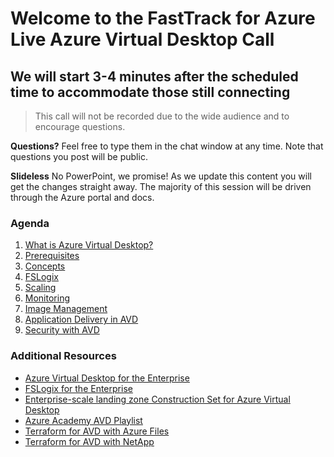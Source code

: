 # Welcome to the FastTrack for Azure Live Azure Virtual Desktop Call
## We will start 3-4 minutes after the scheduled time to accommodate those still connecting

> This call will not be recorded due to the wide audience and to encourage questions.

**Questions?** Feel free to type them in the chat window at any time. Note that questions you post will be public.

**Slideless** No PowerPoint, we promise! As we update this content you will get the changes straight away. The majority of this session will be driven through the Azure portal and docs.

### Agenda
1. [What is Azure Virtual Desktop?](https://aka.ms/WVDDocs)
1. [Prerequisites](https://docs.microsoft.com/en-us/azure/virtual-desktop/overview#requirements)
1. [Concepts](https://docs.microsoft.com/en-us/azure/virtual-desktop/environment-setup)
1. [FSLogix](https://docs.microsoft.com/en-us/fslogix/overview)
1. [Scaling](https://docs.microsoft.com/en-us/azure/virtual-desktop/set-up-scaling-script)
1. [Monitoring](https://docs.microsoft.com/en-us/azure/virtual-desktop/azure-monitor)
1. [Image Management](https://docs.microsoft.com/en-us/azure/virtual-desktop/set-up-golden-image)
1. [Application Delivery in AVD](https://docs.microsoft.com/en-us/azure/virtual-desktop/what-is-app-attach)
1. [Security with AVD](https://docs.microsoft.com/en-us/azure/virtual-desktop/security-guide#azure-virtual-desktop-security-best-practices)

### Additional Resources
- [Azure Virtual Desktop for the Enterprise](https://docs.microsoft.com/en-us/azure/architecture/example-scenario/wvd/windows-virtual-desktop)
- [FSLogix for the Enterprise](https://docs.microsoft.com/en-us/azure/architecture/example-scenario/wvd/windows-virtual-desktop-fslogix)
- [Enterprise-scale landing zone Construction Set for Azure Virtual Desktop](https://docs.microsoft.com/en-us/azure/cloud-adoption-framework/scenarios/wvd/enterprise-scale-landing-zone)
- [Azure Academy AVD Playlist](https://aka.ms/AzureAcademy-WVD)
- [Terraform for AVD with Azure Files](https://github.com/Azure/terraform/tree/master/quickstart/101-azure-virtual-desktop)
- [Terraform for AVD with NetApp](https://github.com/Azure/terraform/tree/master/quickstart/101-azure-virtual-desktop-anf)
